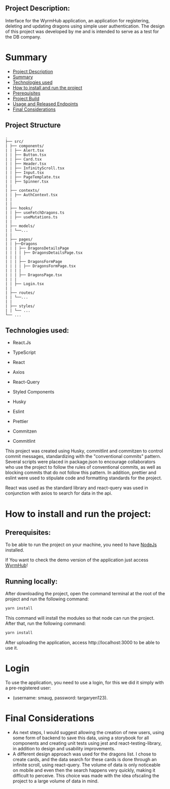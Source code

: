 ## Project Description:

Interface for the WyrmHub application, an application for registering, deleting and updating dragons using simple user authentication. The design of this project was developed by me and is intended to serve as a test for the DB company.

# Summary

<!--ts-->

- [Project Description](#project-description)
- [Summary](#summary)
- [Technologies used](#Technologies-used)
- [How to install and run the project](#How-to-install-and-run-the-project)
- [Prerequisites](#prerequisites)
- [Project Build](#project-build)
- [Usage and Released Endpoints](#usage-and-released-endpoints)
- [Final Considerations](#final-considerations)
<!--te-->

## Project Structure

```
.
├── src/
| ├── components/
| | ├── Alert.tsx
| | ├── Button.tsx
| | ├── Card.tsx
| | ├── Header.tsx
| | ├── InfinityScroll.tsx
| | ├── Input.tsx
| | ├── PageTemplate.tsx
| | ├── Spinner.tsx
| |
| ├── contexts/
| | ├── AuthContext.tsx
| |
| |
| ├── hooks/
| | ├── useFetchDragons.ts
| | ├── useMutations.ts
| |
| ├── models/
| | └──...
| |
| ├── pages/
| | ├──Dragons
| | | ├── DragonsDetailsPage
| | | | ├── DragonsDetailsPage.tsx
| | | |
| | | ├── DragonsFormPage
| | | | ├── DragonsFormPage.tsx
| | | |
| | | ├── DragonsPage.tsx
| | |
| | ├── Login.tsx
| |
| ├── routes/
| | └──...
| |
| ├── styles/
| | └── ...
└── ...
```

## Technologies used:

- React.Js

- TypeScript

- React

- Axios

- React-Query

- Styled Components

- Husky

- Eslint

- Prettier

- Commitzen

- Commitlint

This project was created using Husky, commitlint and commitzen to control commit messages, standardizing with the "conventional commits" pattern. Several scripts were placed in package.json to encourage collaborators who use the project to follow the rules of conventional commits, as well as blocking commits that do not follow this pattern. In addition, prettier and eslint were used to stipulate code and formatting standards for the project.

React was used as the standard library and react-query was used in conjunction with axios to search for data in the api.

# How to install and run the project:

## Prerequisites:

To be able to run the project on your machine, you need to have [NodeJs](https://nodejs.org/en/) installed.

If You want to check the demo version of the application just access [WyrmHub](https://wyrm-hub.vercel.app/)!

## Running locally:

After downloading the project, open the command terminal at the root of the project and run the following command:

```sh
yarn install
```

This command will install the modules so that node can run the project. After that, run the following command:

```sh
yarn install
```

After uploading the application, access http://localhost:3000 to be able to use it.

# Login

To use the application, you need to use a login, for this we did it simply with a pre-registered user:

- (username: smaug, password: targaryen123).

# Final Considerations

- As next steps, I would suggest allowing the creation of new users, using some form of backend to save this data, using a storybook for all components and creating unit tests using jest and react-testing-library, in addition to design and usability improvements.
- A different design approach was used for the dragons list. I chose to create cards, and the data search for these cards is done through an infinite scroll, using react-query. The volume of data is only noticeable on mobile and even then the search happens very quickly, making it difficult to perceive. This choice was made with the idea of ​​scaling the project to a large volume of data in mind.
